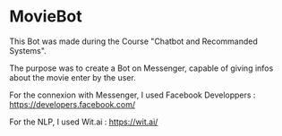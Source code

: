 # MovieBot

This Bot was made during the Course "Chatbot and Recommanded Systems".

The purpose was to create a Bot on Messenger, capable of giving infos about the movie enter by the user.

For the connexion with Messenger, I used Facebook Developpers : https://developers.facebook.com/

For the NLP, I used Wit.ai : https://wit.ai/
